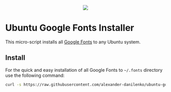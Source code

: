 <p style="text-align: center;">
  <img src="https://www.gstatic.com/images/icons/material/apps/fonts/1x/catalog/v5/opengraph_color.png" />
</p>

# Ubuntu Google Fonts Installer

This micro-script installs all [Google Fonts](https://github.com/google/fonts) to any Ubuntu system.

## Install

For the quick and easy installation of all Google Fonts to `~/.fonts` directory use the following command:

```bash
curl -s https://raw.githubusercontent.com/alexander-danilenko/ubuntu-google-fonts-installer/main/install.sh | bash
```
